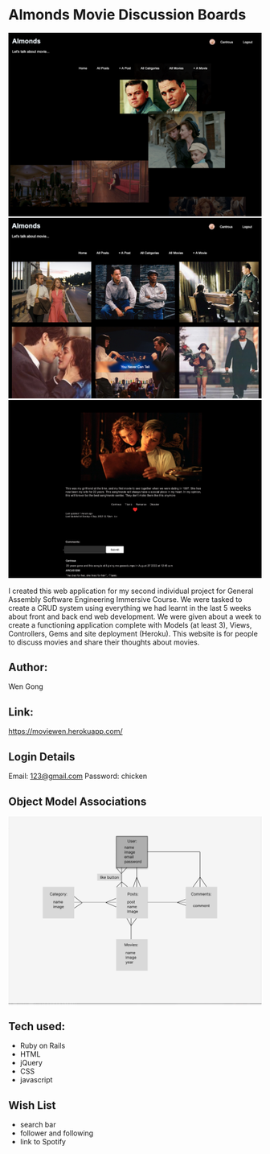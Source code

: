 # Almonds Movie Discussion Boards
![alt text](app/assets/images/screenshot1.png)
![alt text](app/assets/images/screenshot2.png)
![alt text](app/assets/images/screenshot3.png)

I created this web application for my second individual project for General Assembly Software Engineering Immersive Course. We were tasked to create a CRUD system using everything we had learnt in the last 5 weeks about front and back end web development. We were given about a week to create a functioning application complete with Models (at least 3), Views, Controllers, Gems and site deployment (Heroku).
This website is for people to discuss movies and share their thoughts about movies.

## Author: 
Wen Gong

## Link:
https://moviewen.herokuapp.com/

## Login Details
Email: 123@gmail.com
Password: chicken

## Object Model Associations
![alt text](app/assets/images/Screenshot4.png)

## Tech used: 
* Ruby on Rails 
* HTML 
* jQuery
* CSS
* javascript

## Wish List
* search bar
* follower and following
* link to Spotify
